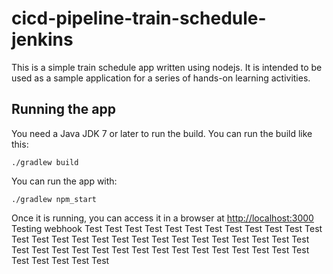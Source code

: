 # cicd-pipeline-train-schedule-jenkins

This is a simple train schedule app written using nodejs. It is intended to be used as a sample application for a series of hands-on learning activities.

## Running the app

You need a Java JDK 7 or later to run the build. You can run the build like this:

    ./gradlew build

You can run the app with:

    ./gradlew npm_start

Once it is running, you can access it in a browser at [http://localhost:3000](http://localhost:3000)
Testing webhook
Test
Test
Test
Test
Test
Test
Test
Test
Test
Test
Test
Test
Test
Test
Test
Test
Test
Test
Test
Test
Test
Test
Test
Test
Test
Test
Test
Test
Test
Test
Test
Test
Test
Test
Test
Test
Test
Test
Test
Test
Test
Test
Test
Test
Test
Test
Test

